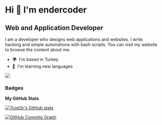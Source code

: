 Hi 👋 I'm endercoder
======================

Web and Application Developer
-----------------------------

I am a developer who designs web applications and websites. I write hacking and simple automations with bash scripts. You can visit my website to browse the content about me.

* 🌍  I'm based in Turkey
* 🧠  I'm learning new languages

<a href="https://www.github.com/7cod3r" target="_blank" rel="noreferrer"><img
src="https://img.shields.io/github/followers/7cod3r?logo=github&style=for-the-badge&color=ef4444&labelColor=1c1917" /></a>

### Badges

<b>My GitHub Stats</b>

<a href="http://www.github.com/7cod3r"><img src="https://github-readme-stats.vercel.app/api?username=7cod3r&show_icons=true&hide=&count_private=true&title_color=84cc16&text_color=ffffff&icon_color=ef4444&bg_color=1c1917&hide_border=true&show_icons=true" alt="7cod3r's GitHub stats" /></a>

<a href="http://www.github.com/7cod3r"><img src="https://activity-graph.herokuapp.com/graph?username=7cod3r&bg_color=1c1917&color=ffffff&line=ef4444&point=ffffff&area_color=1c1917&area=true&hide_border=true&custom_title=GitHub%20Commits%20Graph" alt="GitHub Commits Graph" /></a>
